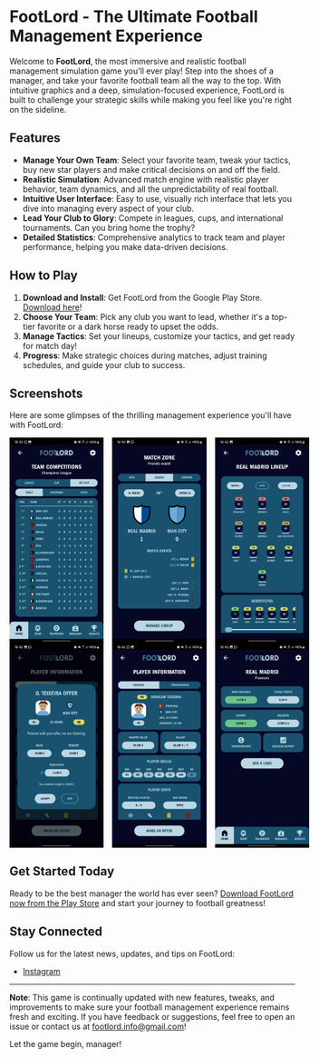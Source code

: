# FootLord - The Ultimate Football Management Experience

Welcome to **FootLord**, the most immersive and realistic football management simulation game you'll ever play! Step into the shoes of a manager, and take your favorite football team all the way to the top. With intuitive graphics and a deep, simulation-focused experience, FootLord is built to challenge your strategic skills while making you feel like you're right on the sideline.

## Features

- **Manage Your Own Team**: Select your favorite team, tweak your tactics, buy new star players and make critical decisions on and off the field.
- **Realistic Simulation**: Advanced match engine with realistic player behavior, team dynamics, and all the unpredictability of real football.
- **Intuitive User Interface**: Easy to use, visually rich interface that lets you dive into managing every aspect of your club.
- **Lead Your Club to Glory**: Compete in leagues, cups, and international tournaments. Can you bring home the trophy?
- **Detailed Statistics**: Comprehensive analytics to track team and player performance, helping you make data-driven decisions.

## How to Play
1. **Download and Install**: Get FootLord from the Google Play Store. [Download here](https://play.google.com/store/apps/details?id=com.footlord_industries.footlord&pcampaignid=web_share)!
2. **Choose Your Team**: Pick any club you want to lead, whether it's a top-tier favorite or a dark horse ready to upset the odds.
3. **Manage Tactics**: Set your lineups, customize your tactics, and get ready for match day!
4. **Progress**: Make strategic choices during matches, adjust training schedules, and guide your club to success.

## Screenshots

Here are some glimpses of the thrilling management experience you'll have with FootLord:

<div style="display: flex;">
 <img src="https://github.com/LorenzoTessari2003/FootLord/blob/main/Screenshots/competitions.jpg" alt="Competitions Overview" width="33%" style="margin-right: 3%;">
 <img src="https://github.com/LorenzoTessari2003/FootLord/blob/main/Screenshots/match.jpg" alt="Matchday Overview" width="33%" style="margin-right: 3%;">
 <img src="https://github.com/LorenzoTessari2003/FootLord/blob/main/Screenshots/lineup.jpg" alt="Lineup Overview" width="33%">
</div>

<div style="display: flex;">
 <img src="https://github.com/LorenzoTessari2003/FootLord/blob/main/Screenshots/transfer_offer.jpg" alt="Transfer Offers Overview" width="33%" style="margin-right: 3%;">
 <img src="https://github.com/LorenzoTessari2003/FootLord/blob/main/Screenshots/player.jpg" alt="Player Statistics Overview" width="33%" style="margin-right: 3%;">
 <img src="https://github.com/LorenzoTessari2003/FootLord/blob/main/Screenshots/finances.jpg" alt="Lineup Overview" width="33%">
</div>

## Get Started Today

Ready to be the best manager the world has ever seen? [Download FootLord now from the Play Store](https://play.google.com/store/apps/details?id=com.example.footlord) and start your journey to football greatness!

## Stay Connected

Follow us for the latest news, updates, and tips on FootLord:

- [Instagram](https://instagram.com/footlord.game)

---

**Note**: This game is continually updated with new features, tweaks, and improvements to make sure your football management experience remains fresh and exciting. If you have feedback or suggestions, feel free to open an issue or contact us at footlord.info@gmail.com!

Let the game begin, manager!


